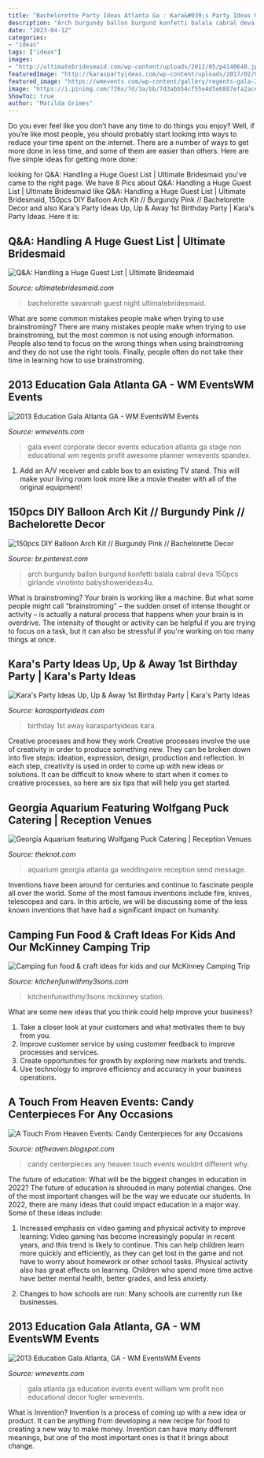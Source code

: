 ```yaml
---
title: "Bachelorette Party Ideas Atlanta Ga : Kara&#039;s Party Ideas Up, Up &amp; Away 1st Birthday Party"
description: "Arch burgundy ballon burgund konfetti balala cabral deva 150pcs girlande vinotinto babyshowerideas4u"
date: "2023-04-12"
categories:
- "ideas"
tags: ["ideas"]
images:
- "http://ultimatebridesmaid.com/wp-content/uploads/2012/05/p4140648.jpg"
featuredImage: "http://karaspartyideas.com/wp-content/uploads/2017/02/Up-Up-Away-1st-Birthday-Party-via-Karas-Party-Ideas-KarasPartyIdeas.com14.jpeg"
featured_image: "https://wmevents.com/wp-content/gallery/regents-gala-2013/046_regentsgalaforwmevents_pwp2013.jpg"
image: "https://i.pinimg.com/736x/7d/3a/bb/7d3abb54cf55e4d5e6887efa2ace47ba.jpg"
ShowToc: true
author: "Matilda Grimes"
---
```



Do you ever feel like you don’t have any time to do things you enjoy? Well, if you’re like most people, you should probably start looking into ways to reduce your time spent on the internet. There are a number of ways to get more done in less time, and some of them are easier than others. Here are five simple ideas for getting more done: 
	

		
looking for Q&amp;A: Handling a Huge Guest List | Ultimate Bridesmaid you've came to the right page. We have 8 Pics about Q&amp;A: Handling a Huge Guest List | Ultimate Bridesmaid like Q&amp;A: Handling a Huge Guest List | Ultimate Bridesmaid, 150pcs DIY Balloon Arch Kit // Burgundy Pink // Bachelorette Decor and also Kara&#039;s Party Ideas Up, Up &amp; Away 1st Birthday Party | Kara&#039;s Party Ideas. Here it is:
		
    
## Q&amp;A: Handling A Huge Guest List | Ultimate Bridesmaid

<img loading=lazy src="http://ultimatebridesmaid.com/wp-content/uploads/2012/05/p4140648.jpg" onerror="this.onerror=null;this.src='https://tse4.mm.bing.net/th?id=OIP.C-5KVmq0-aWJp1M_lKT49gHaE6&amp;pid=15.1';" alt="Q&amp;A: Handling a Huge Guest List | Ultimate Bridesmaid">

_Source: ultimatebridesmaid.com_

>bachelorette savannah guest night ultimatebridesmaid. 

	

What are some common mistakes people make when trying to use brainstroming?
There are many mistakes people make when trying to use brainstroming, but the most common is not using enough information. People also tend to focus on the wrong things when using brainstroming and they do not use the right tools. Finally, people often do not take their time in learning how to use brainstroming.

    
## 2013 Education Gala Atlanta GA - WM EventsWM Events

<img loading=lazy src="https://wmevents.com/wp-content/gallery/regents-gala-2013/046_regentsgalaforwmevents_pwp2013.jpg" onerror="this.onerror=null;this.src='https://tse2.mm.bing.net/th?id=OIP.G6XgktDMRybJm0-Pu_deRwHaE7&amp;pid=15.1';" alt="2013 Education Gala Atlanta GA - WM EventsWM Events">

_Source: wmevents.com_

>gala event corporate decor events education atlanta ga stage non educational wm regents profit awesome planner wmevents spandex. 

	

1. Add an A/V receiver and cable box to an existing TV stand. This will make your living room look more like a movie theater with all of the original equipment!

    
## 150pcs DIY Balloon Arch Kit // Burgundy Pink // Bachelorette Decor

<img loading=lazy src="https://i.pinimg.com/736x/7d/3a/bb/7d3abb54cf55e4d5e6887efa2ace47ba.jpg" onerror="this.onerror=null;this.src='https://tse1.mm.bing.net/th?id=OIP.yvuzIho-9Cp3Lsl8blOa6AHaHa&amp;pid=15.1';" alt="150pcs DIY Balloon Arch Kit // Burgundy Pink // Bachelorette Decor">

_Source: br.pinterest.com_

>arch burgundy ballon burgund konfetti balala cabral deva 150pcs girlande vinotinto babyshowerideas4u. 

	

What is brainstroming?
Your brain is working like a machine. But what some people might call "brainstroming" – the sudden onset of intense thought or activity – is actually a natural process that happens when your brain is in overdrive. The intensity of thought or activity can be helpful if you are trying to focus on a task, but it can also be stressful if you're working on too many things at once.

    
## Kara&#039;s Party Ideas Up, Up &amp; Away 1st Birthday Party | Kara&#039;s Party Ideas

<img loading=lazy src="http://karaspartyideas.com/wp-content/uploads/2017/02/Up-Up-Away-1st-Birthday-Party-via-Karas-Party-Ideas-KarasPartyIdeas.com14.jpeg" onerror="this.onerror=null;this.src='https://tse4.mm.bing.net/th?id=OIP.XA774jmc8s99XbqmY3Ti1gHaLH&amp;pid=15.1';" alt="Kara&#039;s Party Ideas Up, Up &amp; Away 1st Birthday Party | Kara&#039;s Party Ideas">

_Source: karaspartyideas.com_

>birthday 1st away karaspartyideas kara. 

	

Creative processes and how they work
Creative processes involve the use of creativity in order to produce something new. They can be broken down into five steps: ideation, expression, design, production and reflection. In each step, creativity is used in order to come up with new ideas or solutions. It can be difficult to know where to start when it comes to creative processes, so here are six tips that will help you get started.

    
## Georgia Aquarium Featuring Wolfgang Puck Catering | Reception Venues

<img loading=lazy src="https://media-api.xogrp.com/images/95d3f641-43c6-4cbb-9fe1-64ab90904d50~rs_720.480" onerror="this.onerror=null;this.src='https://tse3.mm.bing.net/th?id=OIP.dVuVwOtPIdLJOFhifM3BfgHaE8&amp;pid=15.1';" alt="Georgia Aquarium featuring Wolfgang Puck Catering | Reception Venues">

_Source: theknot.com_

>aquarium georgia atlanta ga weddingwire reception send message. 

	

Inventions have been around for centuries and continue to fascinate people all over the world. Some of the most famous inventions include fire, knives, telescopes and cars. In this article, we will be discussing some of the less known inventions that have had a significant impact on humanity.

    
## Camping Fun Food &amp; Craft Ideas For Kids And Our McKinney Camping Trip

<img loading=lazy src="https://kitchenfunwithmy3sons.com/wp-content/uploads/2014/05/Camping-fun-food-craft-ideas-for-kids1.jpg" onerror="this.onerror=null;this.src='https://tse4.mm.bing.net/th?id=OIP.bd1ewjrb-zgzXEbfmXndvwHaHT&amp;pid=15.1';" alt="Camping fun food &amp; craft ideas for kids and our McKinney Camping Trip">

_Source: kitchenfunwithmy3sons.com_

>kitchenfunwithmy3sons mckinney station. 

	

What are some new ideas that you think could help improve your business?
1. Take a closer look at your customers and what motivates them to buy from you.
2. Improve customer service by using customer feedback to improve processes and services.
3. Create opportunities for growth by exploring new markets and trends. 
4. Use technology to improve efficiency and accuracy in your business operations.

    
## A Touch From Heaven Events: Candy Centerpieces For Any Occasions

<img loading=lazy src="http://4.bp.blogspot.com/-KgY6p_Ywygg/UHTO9CVVBxI/AAAAAAAAAYY/k_nD7z7nSBs/s1600/DSCI0587.JPG" onerror="this.onerror=null;this.src='https://tse3.mm.bing.net/th?id=OIP.Fdzci8J96-2NaUgoKf4QwQHaJ4&amp;pid=15.1';" alt="A Touch From Heaven Events: Candy Centerpieces for any Occasions">

_Source: atfheaven.blogspot.com_

>candy centerpieces any heaven touch events wouldnt different why. 

	

The future of education: What will be the biggest changes in education in 2022?
The future of education is shrouded in many potential changes. One of the most important changes will be the way we educate our students. In 2022, there are many ideas that could impact education in a major way. Some of these ideas include: 
1) Increased emphasis on video gaming and physical activity to improve learning: Video gaming has become increasingly popular in recent years, and this trend is likely to continue. This can help children learn more quickly and efficiently, as they can get lost in the game and not have to worry about homework or other school tasks. Physical activity also has great effects on learning. Children who spend more time active have better mental health, better grades, and less anxiety. 

2) Changes to how schools are run: Many schools are currently run like businesses.

    
## 2013 Education Gala Atlanta, GA - WM EventsWM Events

<img loading=lazy src="https://wmevents.com/wp-content/uploads/2019/03/085_regentsgalaforwmevents_pwp2013.jpg" onerror="this.onerror=null;this.src='https://tse2.mm.bing.net/th?id=OIP.tI5NgQGOTYKXAqm5QM2fHAHaE7&amp;pid=15.1';" alt="2013 Education Gala Atlanta, GA - WM EventsWM Events">

_Source: wmevents.com_

>gala atlanta ga education events event william wm profit non educational decor fogler wmevents. 

	

What is Invention?
Invention is a process of coming up with a new idea or product. It can be anything from developing a new recipe for food to creating a new way to make money. Invention can have many different meanings, but one of the most important ones is that it brings about change.

